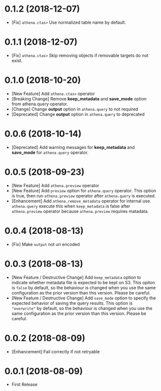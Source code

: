 0.1.2 (2018-12-07)
==================

* [Fix] `athena.ctas>` Use normalized table name by default.

0.1.1 (2018-12-07)
==================

* [Fix] `athena.ctas>` Skip removing objects if removable targets do not exist.

0.1.0 (2018-10-20)
==================

* [New Feature] Add `athena.ctas>` operator
* [Breaking Change] Remove **keep_metadata** and **save_mode** option from athena.query operator.
* [Change] Change **output** option in `athena.query` to not required
* [Deprecated] Change **output** option in `athena.query` to deprecated

0.0.6 (2018-10-14)
==================

* [Deprecated] Add warning messages for **keep_metadata** and **save_mode** for `athena.query` operator.

0.0.5 (2018-09-23)
==================

* [New Feature] Add `athena.preview` operator
* [New Feature] Add `preview` option for `athena.query` operator. This option is true, then run `athena.preview` operator after `athena.query` is executed.
* [Enhancement] Add `athena.remove_metadata` operator for internal use. `athena.query` execute this when `keep_metadata` is false after `athena.preview` operator because `athena.preview` requires matadata.

0.0.4 (2018-08-13)
==================

* [Fix] Make `output` not uri encoded

0.0.3 (2018-08-13)
==================

* [New Feature / Destructive Change] Add `keep_metadata` option to indicate whether metadata file is expected to be kept on S3. This opiton is `false` by default, so the behaviour is changed when you use the same configuration as the prior version than this version. Please be careful.
* [New Feature / Destructive Change] Add `save_mode` option to specify the expected behavior of saving the query results. This option is `"overwrite"` by default, so the behaviour is changed when you use the same configuration as the prior version than this version. Please be careful.

0.0.2 (2018-08-09)
==================

* [Enhancement] Fail correctly if not retryable

0.0.1 (2018-08-09)
==================

* First Release
